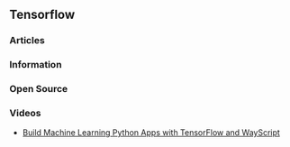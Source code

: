 ## Tensorflow


### Articles


### Information


### Open Source


### Videos
- [Build Machine Learning Python Apps with TensorFlow and WayScript](https://youtu.be/3ba87hSv2LM)



